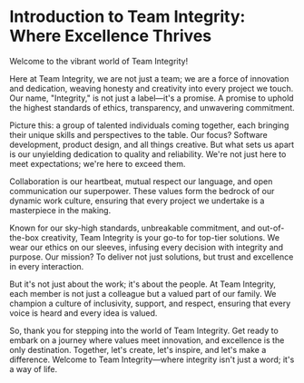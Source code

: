 # Introduction to Team Integrity: Where Excellence Thrives

Welcome to the vibrant world of Team Integrity!

Here at Team Integrity, we are not just a team; we are a force of innovation and dedication, weaving honesty and creativity into every project we touch. Our name, "Integrity," is not just a label—it's a promise. A promise to uphold the highest standards of ethics, transparency, and unwavering commitment.

Picture this: a group of talented individuals coming together, each bringing their unique skills and perspectives to the table. Our focus? Software development, product design, and all things creative. But what sets us apart is our unyielding dedication to quality and reliability. We're not just here to meet expectations; we're here to exceed them.

Collaboration is our heartbeat, mutual respect our language, and open communication our superpower. These values form the bedrock of our dynamic work culture, ensuring that every project we undertake is a masterpiece in the making.

Known for our sky-high standards, unbreakable commitment, and out-of-the-box creativity, Team Integrity is your go-to for top-tier solutions. We wear our ethics on our sleeves, infusing every decision with integrity and purpose. Our mission? To deliver not just solutions, but trust and excellence in every interaction.

But it's not just about the work; it's about the people. At Team Integrity, each member is not just a colleague but a valued part of our family. We champion a culture of inclusivity, support, and respect, ensuring that every voice is heard and every idea is valued.

So, thank you for stepping into the world of Team Integrity. Get ready to embark on a journey where values meet innovation, and excellence is the only destination. Together, let's create, let's inspire, and let's make a difference. Welcome to Team Integrity—where integrity isn't just a word; it's a way of life.
